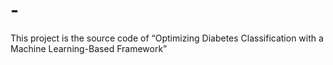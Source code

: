 # -
This project is the source code of “Optimizing Diabetes Classification with a Machine Learning-Based Framework”
